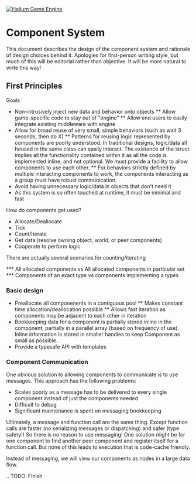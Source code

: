<a href="http://heliumproject.github.io/">![Helium Game Engine](https://raw.github.com/HeliumProject/Engine/master/Documentation/Helium.png)</a>

# Component System #

This document describes the design of the component system and rationale of design choices behind it. Apologies for first-person writing style, but much of this will be editorial rather than objective. It will be more natural to write this way!

## First Principles ##

Goals

* Non-intrusively inject new data and behavior onto objects
** Allow game-specific code to stay out of "engine"
** Allow end users to easily integrate existing middleware with engine
* Allow for broad reuse of very small, simple behaviors (such as wait 3 seconds, then do X)
** Patterns for reusing logic represented by components are poorly understood. In traditional designs, logic/data all housed in the same class can easily interact. The existence of the struct implies all the functionality contained within it as all the code is implemented inline, and not optional. We must provide a facility to allow components to use each other.
** For behaviors strictly defined by multiple interacting components to work, the components interacting as a group must have robust communication.
* Avoid having unnecessary logic/data in objects that don't need it
* As this system is so often touched at runtime, it must be minimal and fast

How do components get used?

* Allocate/Deallocate
* Tick
* Count/Iterate
* Get data (resolve owning object, world, or peer components)
* Cooperate to perform logic

There are actually several scenarios for counting/iterating

*** All allocated components vs All allocated components in particular set
*** Components of an exact type vs components implementing a types

### Basic design ###

* Preallocate all componenents in a contiguous pool
** Makes constant time allocation/deallocation possible
** Allows fast iteration as components may be adjacent to each other in iteration
* Bookkeeping data for a component is partially stored inline in the component, partially in a parallel array (based on frequency of use). Inline information is stored in smaller handles to keep Component as small as possible.
* Provide a typesafe API with templates

### Component Communication ###

One obvious solution to allowing components to communicate is to use messages. This approach has the following problems:

* Scales poorly as a message has to be delivered to every single component instead of just the components needed
* Difficult to debug
* Significant maintenance is spent on messaging bookkeeping

Ultimately, a message and function call are the same thing. Except function calls are faster (no serializing messages or dispatching) and safer (type safety!) So there is no reason to use messaging! One solution might be for one component to find another peer component and register itself for a function call. But none of this leads to execution that is code-cache friendly.

Instead of messaging, we will view our components as nodes in a large data flow.

.. TODO: Finish
